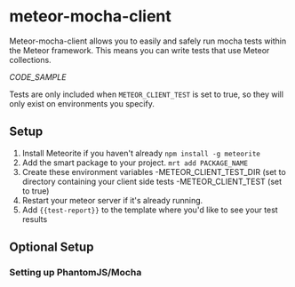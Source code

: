 # meteor-mocha-client

Meteor-mocha-client allows you to easily and safely run mocha tests within the Meteor framework.  This means you can write tests that use Meteor collections.

*CODE_SAMPLE*

Tests are only included when `METEOR_CLIENT_TEST` is set to true, so they will only exist on environments you specify.

## Setup

1. Install Meteorite if you haven't already `npm install -g meteorite`
2. Add the smart package to your project. `mrt add PACKAGE_NAME`
3. Create these environment variables
  -METEOR_CLIENT_TEST_DIR (set to directory containing your client side tests
  -METEOR_CLIENT_TEST (set to true)
4. Restart your meteor server if it's already running.
5. Add `{{test-report}}` to the template where you'd like to see your test results

## Optional Setup

### Setting up PhantomJS/Mocha 
